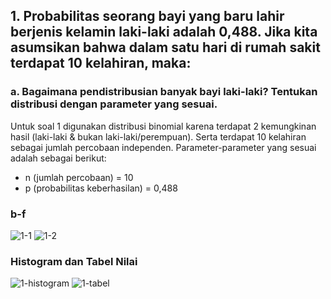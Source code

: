 ## 1. Probabilitas seorang bayi yang baru lahir berjenis kelamin laki-laki adalah 0,488. Jika kita asumsikan bahwa dalam satu hari di rumah sakit terdapat 10 kelahiran, maka:
### a. Bagaimana pendistribusian banyak bayi laki-laki? Tentukan distribusi dengan parameter yang sesuai.
Untuk soal 1 digunakan distribusi binomial karena terdapat 2 kemungkinan hasil (laki-laki & bukan laki-laki/perempuan). Serta terdapat 10 kelahiran sebagai jumlah percobaan independen. Parameter-parameter yang sesuai adalah sebagai berikut:
- n (jumlah percobaan) = 10
- p (probabilitas keberhasilan) = 0,488
### b-f
![1-1](gambar/1-1.jpg)
![1-2](gambar/1-2.jpg)
### Histogram dan Tabel Nilai
![1-histogram](gambar/1-histogram.jpg)
![1-tabel](gambar/1-tabel.jpg)